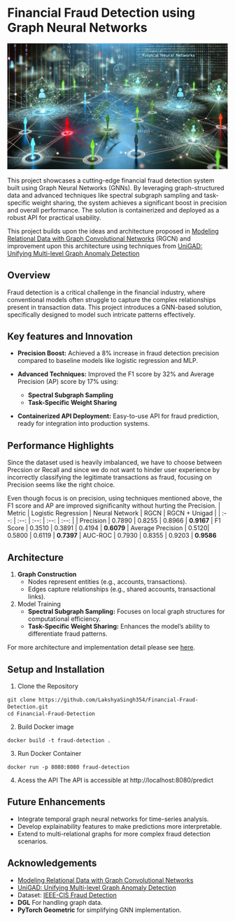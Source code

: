 # Financial Fraud Detection using Graph Neural Networks

![GNN Fraud Detection](img_landscape.webp)

This project showcases a cutting-edge financial fraud detection system built using Graph Neural Networks (GNNs). By leveraging graph-structured data and advanced techniques like spectral subgraph sampling and task-specific weight sharing, the system achieves a significant boost in precision and overall performance. The solution is containerized and deployed as a robust API for practical usability.

This project builds upon the ideas and architecture proposed in [Modeling Relational Data with Graph Convolutional Networks](https://arxiv.org/abs/1703.06103) (RGCN) and improvement upon this architecture using techniques from [UniGAD: Unifying Multi-level Graph Anomaly Detection](https://arxiv.org/abs/2411.06427)


## Overview
Fraud detection is a critical challenge in the financial industry, where conventional models often struggle to capture the complex relationships present in transaction data. This project introduces a GNN-based solution, specifically designed to model such intricate patterns effectively.

## Key features and Innovation
- **Precision Boost:** Achieved a 8% increase in fraud detection precision compared to baseline models like logistic regression and MLP.
- **Advanced Techniques:** Improved the F1 score by 32% and Average Precision (AP) score by 17% using:
    - **Spectral Subgraph Sampling**
    - **Task-Specific Weight Sharing**

- **Containerized API Deployment:** Easy-to-use API for fraud prediction, ready for integration into production systems.

## Performance Highlights
Since the dataset used is heavily imbalanced, we have to choose between Precsion or Recall and since we do not want to hinder user experience by incorrectly classifying the legitimate transactions as fraud, focusing on Precision seems like the right choice.

Even though focus is on precision, using techniques mentioned above, the F1 score and AP are improved significanlty without hurting the Precision.
| Metric | Logistic Regression | Neural Network | RGCN | RGCN + Unigad |
| :--: | :--: | :--: | :--: | :--: |
| Precision | 0.7890 | 0.8255 | 0.8966 | **0.9167**
| F1 Score | 0.3510 | 0.3891 | 0.4194 | **0.6079**
| Average Precision | 0.5120| 0.5800 | 0.6119 | **0.7397**
| AUC-ROC | 0.7930 | 0.8355 | 0.9203 | **0.9586**

## Architecture
1.	**Graph Construction**
     - Nodes represent entities (e.g., accounts, transactions).
     - Edges capture relationships (e.g., shared accounts, transactional links).
2. Model Training
    - **Spectral Subgraph Sampling:** Focuses on local graph structures for computational efficiency.
    - **Task-Specific Weight Sharing:** Enhances the model’s ability to differentiate fraud patterns. 

For more architecture and implementation detail please see [here](https://lakshyasingh.tech/projects/fraud-detection).

## Setup and Installation
1.	Clone the Repository
```shell
git clone https://github.com/LakshyaSingh354/Financial-Fraud-Detection.git 
cd Financial-Fraud-Detection
```

2. Build Docker image
```shell
docker build -t fraud-detection .  
```

3. Run Docker Container
```shell
docker run -p 8080:8080 fraud-detection  
```

4. Acess the API
The API is accessible at http://localhost:8080/predict

## Future Enhancements
- Integrate temporal graph neural networks for time-series analysis.
- Develop explainability features to make predictions more interpretable.
- Extend to multi-relational graphs for more complex fraud detection scenarios.

## Acknowledgements
- [Modeling Relational Data with Graph Convolutional Networks](https://arxiv.org/abs/1703.06103)
- [UniGAD: Unifying Multi-level Graph Anomaly Detection](https://arxiv.org/abs/2411.06427)
- Dataset: [IEEE-CIS Fraud Detection](https://www.kaggle.com/competitions/ieee-fraud-detection/data)
- **DGL** For handling graph data.
- **PyTorch Geometric** for simplifying GNN implementation.
